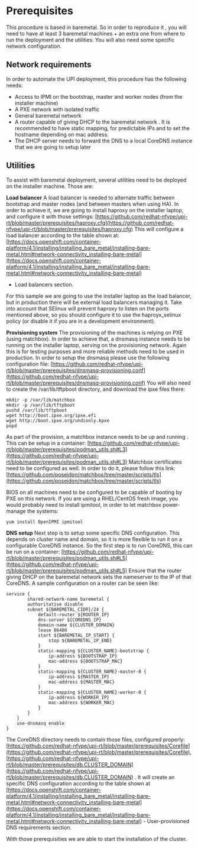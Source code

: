 # Prerequisites

This procedure is based in baremetal. So in order to reproduce it , you will need to have at least 3 baremetal machines + an extra one from where to run the deployment and the utilities. You will also need some specific network configuration.

## Network requirements
In order to automate the UPI deployment, this procedure has the following needs:

- Access to IPMI on the bootstrap, master and worker nodes (from the installer machine)
- A PXE network with isolated traffic
- General baremetal network
- A router capable of giving DHCP to the baremetal network . It is recommended to have static mapping, for predictable IPs and to set the hostname depending on mac address.
- The DHCP server needs to forward the DNS to a local CoreDNS instance that we are going to setup later

## Utilities
To assist with baremetal deployment, several utilities need to be deployed on the installer machine. Those are:

**Load balancer**
A load balancer is needed to alternate traffic between bootstrap and master nodes (and between masters when using HA). In order to achieve it, we are going to install haproxy on the installer laptop, and configure it with those settings: [https://github.com/redhat-nfvpe/upi-rt/blob/master/prerequisites/haproxy.cfg](https://github.com/redhat-nfvpe/upi-rt/blob/master/prerequisites/haproxy.cfg)
This will configure a load balancer according to the table shown at:
[https://docs.openshift.com/container-platform/4.1/installing/installing_bare_metal/installing-bare-metal.html#network-connectivity_installing-bare-metal](https://docs.openshift.com/container-platform/4.1/installing/installing_bare_metal/installing-bare-metal.html#network-connectivity_installing-bare-metal)
- Load balancers section.

For this sample we are going to use the installer laptop as the load balancer, but in production there will be external load balancers managing it. Take into account that SElinux will prevent haproxy to listen on the ports mentioned above, so you should configure it to use the haproyx_selinux policy (or disable it if you are in a development environment).

**Provisioning system**
The provisioning of the machines is relying on PXE (using matchbox). In order to achieve that, a dnsmasq instance needs to be running on the installer laptop, serving on the provisioning network. Again this is for testing purposes and more reliable methods need to be used in production.
In order to setup the dnsmasq please use the following configuration file: [https://github.com/redhat-nfvpe/upi-rt/blob/master/prerequisites/dnsmasq-provisioning.conf](https://github.com/redhat-nfvpe/upi-rt/blob/master/prerequisites/dnsmasq-provisioning.conf)
You will also need to create the /var/lib/tftpboot directory, and download the ipxe files there:

    mkdir -p /var/lib/matchbox
    mkdir -p /var/lib/tftpboot
    pushd /var/lib/tftpboot
    wget http://boot.ipxe.org/ipxe.efi
    wget http://boot.ipxe.org/undionly.kpxe
    popd

As part of the provision, a matchbox instance needs to be up and running . This can be setup in a container: [https://github.com/redhat-nfvpe/upi-rt/blob/master/prerequisites/podman_utils.sh#L3](https://github.com/redhat-nfvpe/upi-rt/blob/master/prerequisites/podman_utils.sh#L3)
Matchbox certificates need to be configured as well. In order to do it, please
follow this link:
[https://github.com/poseidon/matchbox/tree/master/scripts/tls](https://github.com/poseidon/matchbox/tree/master/scripts/tls)

BIOS on all machines need to be configured to be capable of booting by PXE on this network.
If you are using a RHEL/CentOS fresh image, you would probably need to install ipmitool, in order to let matchbox power-manage the systems:

    yum install OpenIPMI ipmitool

**DNS setup**
Next step is to setup some specific DNS configuration. This depends on cluster name and domain, so it is more flexible to run it on a configurable CoreDNS instance. So the first step is to run CoreDNS, this can be run on a container: [https://github.com/redhat-nfvpe/upi-rt/blob/master/prerequisites/podman_utils.sh#L5](https://github.com/redhat-nfvpe/upi-rt/blob/master/prerequisites/podman_utils.sh#L5)
Ensure that the router giving DHCP on the baremetal network sets the nameserver to the IP of that CoreDNS.
A sample configuration on a router can be seen like:

    service {
            shared-network-name baremetal {
            authoritative disable
            subnet ${BAREMETAL_CIDR}/24 {
                default-router ${ROUTER_IP}
                dns-server ${COREDNS_IP}
                domain-name ${CLUSTER_DOMAIN}
                lease 86400
                start ${BAREMETAL_IP_START} {
                    stop ${BAREMETAL_IP_END}
                }
                static-mapping ${CLUSTER_NAME}-bootstrap {
                    ip-address ${BOOTSTRAP_IP}
                    mac-address ${BOOTSTRAP_MAC}
                }
                static-mapping ${CLUSTER_NAME}-master-0 {
                    ip-address ${MASTER_IP}
                    mac-address ${MASTER_MAC}
                }
                static-mapping ${CLUSTER_NAME}-worker-0 {
                    ip-address ${WORKER_IP}
                    mac-address ${WORKER_MAC}
                }
            }
        }
        use-dnsmasq enable
    }
The CoreDNS directory needs to contain those files, configured properly:
[https://github.com/redhat-nfvpe/upi-rt/blob/master/prerequisites/Corefile](https://github.com/redhat-nfvpe/upi-rt/blob/master/prerequisites/Corefile), [https://github.com/redhat-nfvpe/upi-rt/blob/master/prerequisites/db.CLUSTER_DOMAIN](https://github.com/redhat-nfvpe/upi-rt/blob/master/prerequisites/db.CLUSTER_DOMAIN) . It will create an specific DNS configuration according to the table shown at [https://docs.openshift.com/container-platform/4.1/installing/installing_bare_metal/installing-bare-metal.html#network-connectivity_installing-bare-metal](https://docs.openshift.com/container-platform/4.1/installing/installing_bare_metal/installing-bare-metal.html#network-connectivity_installing-bare-metal) - User-provisioned DNS requirements section.

With those prerequisities we are able to start the installation of the cluster.
